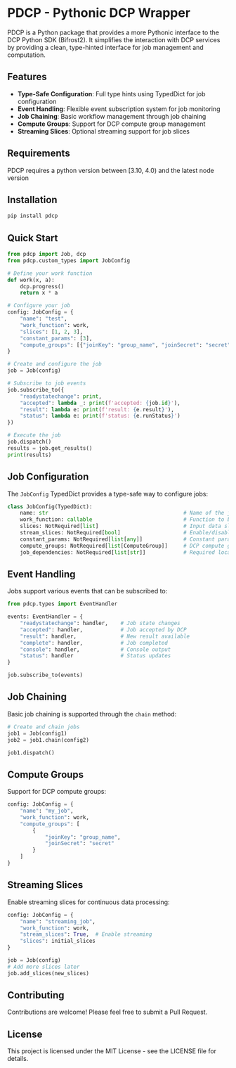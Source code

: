 # PDCP - Pythonic DCP Wrapper

PDCP is a Python package that provides a more Pythonic interface to the DCP Python SDK (Bifrost2). It simplifies the interaction with DCP services by providing a clean, type-hinted interface for job management and computation.

## Features

- **Type-Safe Configuration**: Full type hints using TypedDict for job configuration
- **Event Handling**: Flexible event subscription system for job monitoring
- **Job Chaining**: Basic workflow management through job chaining
- **Compute Groups**: Support for DCP compute group management
- **Streaming Slices**: Optional streaming support for job slices

## Requirements
PDCP requires a python version between [3.10, 4.0) and the latest node version

## Installation

```bash
pip install pdcp
```

## Quick Start

```python
from pdcp import Job, dcp
from pdcp.custom_types import JobConfig

# Define your work function
def work(x, a):
    dcp.progress()
    return x * a

# Configure your job
config: JobConfig = {   
    "name": "test",
    "work_function": work,
    "slices": [1, 2, 3],
    "constant_params": [3],
    "compute_groups": [{"joinKey": "group_name", "joinSecret": "secret"}]
}

# Create and configure the job
job = Job(config)

# Subscribe to job events
job.subscribe_to({
    "readystatechange": print,
    "accepted": lambda _: print(f'accepted: {job.id}'),
    "result": lambda e: print(f'result: {e.result}'),
    "status": lambda e: print(f'status: {e.runStatus}')
})

# Execute the job
job.dispatch()
results = job.get_results()
print(results)
```

## Job Configuration

The `JobConfig` TypedDict provides a type-safe way to configure jobs:

```python
class JobConfig(TypedDict):
    name: str                                           # Name of the job
    work_function: callable                             # Function to be executed
    slices: NotRequired[list]                           # Input data slices
    stream_slices: NotRequired[bool]                    # Enable/disable slice streaming
    constant_params: NotRequired[list[any]]             # Constant parameters for work function
    compute_groups: NotRequired[list[ComputeGroup]]     # DCP compute groups
    job_dependencies: NotRequired[list[str]]            # Required local dependencies
```

## Event Handling

Jobs support various events that can be subscribed to:

```python
from pdcp.types import EventHandler

events: EventHandler = {
    "readystatechange": handler,    # Job state changes
    "accepted": handler,            # Job accepted by DCP
    "result": handler,              # New result available
    "complete": handler,            # Job completed
    "console": handler,             # Console output
    "status": handler               # Status updates
}

job.subscribe_to(events)
```

## Job Chaining

Basic job chaining is supported through the `chain` method:

```python
# Create and chain jobs
job1 = Job(config1)
job2 = job1.chain(config2)

job1.dispatch()
```

## Compute Groups

Support for DCP compute groups:

```python
config: JobConfig = {
    "name": "my_job",
    "work_function": work,
    "compute_groups": [
        {
            "joinKey": "group_name",
            "joinSecret": "secret"
        }
    ]
}
```

## Streaming Slices

Enable streaming slices for continuous data processing:

```python
config: JobConfig = {
    "name": "streaming_job",
    "work_function": work,
    "stream_slices": True,  # Enable streaming
    "slices": initial_slices
}

job = Job(config)
# Add more slices later
job.add_slices(new_slices)
```

## Contributing

Contributions are welcome! Please feel free to submit a Pull Request.

## License

This project is licensed under the MIT License - see the LICENSE file for details.
